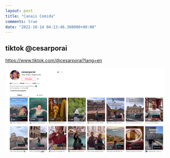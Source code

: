 ```yaml
---
layout: post
title: "Canais Comida"
comments: true
date: "2022-10-14 04:13:46.308000+00:00"
---
```



## tiktok @cesarporai

https://www.tiktok.com/@cesarporai?lang=en

![](/assets/img/x49GVptY1_1c9dd215a2ea6202e0cf983a82c8ebf1.png)


